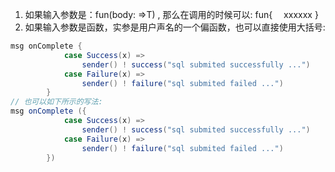 1. 如果输入参数是：fun(body: =>T) , 那么在调用的时候可以: 
fun{ 
&ensp;&ensp;xxxxxx
}
2. 如果输入参数是函数，实参是用户声名的一个偏函数，也可以直接使用大括号:
```scala
msg onComplete {
            case Success(x) =>
                sender() ! success("sql submited successfully ...")
            case Failure(x) =>
                sender() ! failure("sql submited failed ...")
        }
// 也可以如下所示的写法:
msg onComplete ({
            case Success(x) =>
                sender() ! success("sql submited successfully ...")
            case Failure(x) =>
                sender() ! failure("sql submited failed ...")
        })
```